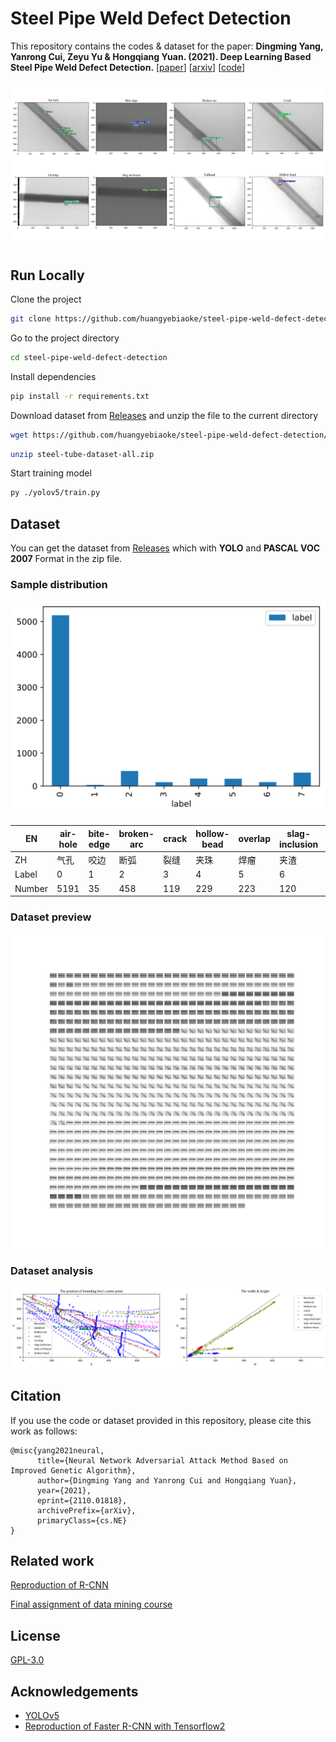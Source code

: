 # Steel Pipe Weld Defect Detection

This repository contains the codes & dataset for the paper:
**Dingming Yang, Yanrong Cui, Zeyu Yu & Hongqiang Yuan. (2021). Deep Learning Based Steel Pipe Weld Defect Detection.** [[paper](https://doi.org/10.1080/08839514.2021.1975391)] [[arxiv](https://arxiv.org/abs/2104.14907)] [[code](https://github.com/huangyebiaoke/steel-pipe-weld-defect-detection)]

![result](./steel-tube-dataset-processing-and-analysis/result.svg)


## Run Locally

Clone the project

```bash
git clone https://github.com/huangyebiaoke/steel-pipe-weld-defect-detection
```

Go to the project directory

```bash
cd steel-pipe-weld-defect-detection
```

Install dependencies

```bash
pip install -r requirements.txt
```

Download dataset from [Releases](https://github.com/huangyebiaoke/steel-pipe-weld-defect-detection/archive/refs/tags/1.0.zip) and unzip the file to the current directory

```bash
wget https://github.com/huangyebiaoke/steel-pipe-weld-defect-detection/releases/download/1.0/steel-tube-dataset-all.zip
```
```bash
unzip steel-tube-dataset-all.zip
```

Start  training model
```bash
py ./yolov5/train.py
```


## Dataset

You can get the dataset from [Releases](https://github.com/huangyebiaoke/steel-pipe-weld-defect-detection/archive/refs/tags/1.0.zip) which with **YOLO** and **PASCAL VOC 2007** Format in the zip file.

### Sample distribution

![sample-distribution](https://raw.githubusercontent.com/huangyebiaoke/data-mining-course/main/final-assignment/report/images/sample-distribution.svg)

| EN     | air-hole | bite-edge | broken-arc | crack | hollow-bead | overlap | slag-inclusion | unfused |
| ------ | -------- | --------- | ---------- | ----- | ----------- | ------- | -------------- | ------- |
| ZH     | 气孔     | 咬边      | 断弧       | 裂缝  | 夹珠        | 焊瘤    | 夹渣           | 未融合  |
| Label  | 0        | 1         | 2          | 3     | 4           | 5       | 6              | 7       |
| Number | 5191     | 35        | 458        | 119   | 229         | 223     | 120            | 408     |

### Dataset preview

![samples-data-show](./steel-tube-dataset-processing-and-analysis/samples-data-show.svg)

### Dataset analysis

![sample-data-analysis-v3-en](./steel-tube-dataset-processing-and-analysis/sample-data-analysis-v3-en.svg)


## Citation

If you use the code or dataset provided in this repository, please cite this work as follows:
```
@misc{yang2021neural,
      title={Neural Network Adversarial Attack Method Based on Improved Genetic Algorithm}, 
      author={Dingming Yang and Yanrong Cui and Hongqiang Yuan},
      year={2021},
      eprint={2110.01818},
      archivePrefix={arXiv},
      primaryClass={cs.NE}
}
```


## Related work

[Reproduction of R-CNN](https://github.com/huangyebiaoke/R-CNN)

[Final assignment of data mining course](https://github.com/huangyebiaoke/data-mining-course/tree/main/final-assignment)


## License

[GPL-3.0](https://choosealicense.com/licenses/gpl-3.0/)


## Acknowledgements

 - [YOLOv5](https://github.com/ultralytics/yolov5)
 - [Reproduction of Faster R-CNN with Tensorflow2](https://github.com/bubbliiiing/faster-rcnn-tf2)